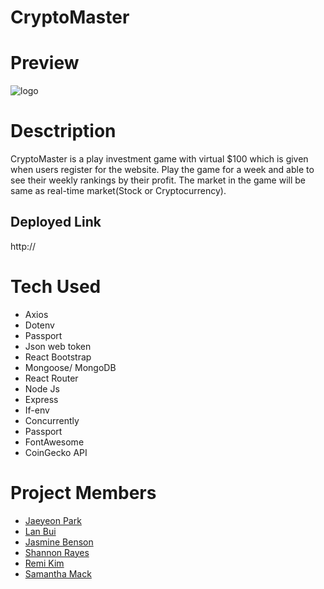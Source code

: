 # CryptoMaster

# Preview
![logo](https://cdn.discordapp.com/attachments/898283948860407819/900816588314382386/Screen_Shot_2021-10-21_at_2.43.18_PM.png)
# Desctription
CryptoMaster is a play investment game with virtual $100 which is given when users register for the website. Play the game for a week and able to see their weekly rankings by their profit. The market in the game will be same as real-time market(Stock or Cryptocurrency).

## Deployed Link
http://
# Tech Used
* Axios
* Dotenv
* Passport
* Json web token
* React Bootstrap
* Mongoose/ MongoDB
* React Router
* Node Js
* Express
* If-env
* Concurrently
* Passport
* FontAwesome
* CoinGecko API
# Project Members
* [Jaeyeon Park](https://github.com/jypkr)
* [Lan Bui](https://github.com/Lan714)
* [Jasmine Benson](https://github.com/jjbenson13)
* [Shannon Rayes](https://github.com/shannono18)
* [Remi Kim](https://github.com/remireems)
* [Samantha Mack](https://github.com/Heaulin)


